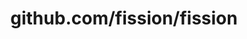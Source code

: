 ---
layout: post
title: github.com/fission/fission
categories: link
tags: [انگلیسی, برنامه‌نویسی]
---